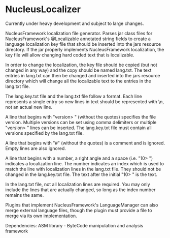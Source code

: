 NucleusLocalizer
====================

Currently under heavy development and subject to large changes.

NucleusFramework localization file generator. Parses jar class files for NucleusFramework's @Localizable annotated string fields to create a language localization key file that should be inserted into the jars resource directory. If the jar properly implements NucleusFramework localization, the key file will allow changing hard coded text that is localizable.

In order to change the localization, the key file should be copied (but not changed in any way) and the copy should be named lang.txt. The text entries in lang.txt can then be changed and inserted into the jars resource directory which will change all the localizable text to the entries in the lang.txt file.

The lang.key.txt file and the lang.txt file follow a format. Each line represents a single entry so new lines in text should be represented with \n, not an actual new line.

A line that begins with "version> " (without the quotes) specifies the file version. Multiple versions can be set using comma delimiters or multiple "version> " lines can be inserted. The lang.key.txt file must contain all versions specified by the lang.txt file.

A line that begins with "#" (without the quotes) is a comment and is ignored. Empty lines are also ignored.

A line that begins with a number, a right angle and a space (i.e. "10> ") indicates a localization line. The number indicates an index which is used to match the line with localization lines in the lang.txt file. They should not be changed in the lang.key.txt file. The text after the initial "10> " is the text.

In the lang.txt file, not all localization lines are required. You may only include the lines that are actually changed, so long as the index number remains the same.

Plugins that implement NucleusFramework's LanguageManager can also merge external language files, though the plugin must provide a file to merge via its own implementation.

Dependencies:
ASM library - ByteCode manipulation and analysis framework
